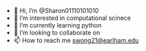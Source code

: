 - 👋 Hi, I’m @Sharon01110101010
- 👀 I’m interested in computational scinece 
- 🌱 I’m currently learning python 
- 💞️ I’m looking to collaborate on 
- 📫 How to reach me swong21@earlham.edu

<!---
Sharon01110101010/Sharon01110101010 is a ✨ special ✨ repository because its `README.md` (this file) appears on your GitHub profile.
You can click the Preview link to take a look at your changes.
--->
